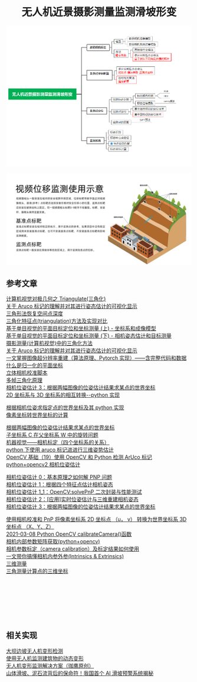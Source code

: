 # **<center>无人机近景摄影测量监测滑坡形变</center>**

![](Assets/无人机近景摄影测量监测滑坡形变.png)<br>

![](Assets/视频位移监测使用示意.jpg)<br>

## 参考文章

[计算机视觉对极几何之 Triangulate(三角化)](https://blog.csdn.net/u011178262/article/details/86729887)<br>
[关于 Aruco 标记的理解并对其进行姿态估计的可视化显示](https://blog.csdn.net/qq_45445740/article/details/122296313)<br>
[三角形法恢复空间点深度](https://blog.csdn.net/kokerf/article/details/72844455)<br>
[三角化特征点(triangulation)方法及实现对比](https://blog.csdn.net/weixin_41469272/article/details/123696963)<br>
[基于单目视觉的平面目标定位和坐标测量 (上) - 坐标系和成像模型](https://blog.csdn.net/Imkiimki/article/details/96361643)<br>
[基于单目视觉的平面目标定位和坐标测量 (下) - 相机姿态估计和目标测量](https://blog.csdn.net/Imkiimki/article/details/96748686)<br>
[摄影测量(计算机视觉)中的三角化方法](https://blog.csdn.net/Yong_Qi2015/article/details/109664717)<br>
[关于 Aruco 标记的理解并对其进行姿态估计的可视化显示](https://blog.csdn.net/qq_45445740/article/details/122296313)<br>
[一文掌握图像超分辨率重建（算法原理、Pytorch 实现）——含完整代码和数据](https://blog.csdn.net/qianbin3200896/article/details/104181552)<br>
[什么是归一化的平面坐标](https://blog.csdn.net/ouyangandy/article/details/96840781)<br>
[立体相机校准脚本](https://github.com/TemugeB/python_stereo_camera_calibrate)<br>
[多帧三角化原理](https://zhuanlan.zhihu.com/p/112307480)<br>
[相机位姿估计 3：根据两幅图像的位姿估计结果求某点的世界坐标](https://blog.csdn.net/ikke2682/article/details/54743483)<br>
[2D 坐标系与 3D 坐标系的相互转换--python 实现](http://chr10003566.github.io/2019/07/15/2D%E5%9D%90%E6%A0%87%E7%B3%BB%E4%B8%8E3D%E5%9D%90%E6%A0%87%E7%B3%BB%E7%9A%84%E7%9B%B8%E4%BA%92%E8%BD%AC%E6%8D%A2--python%E5%AE%9E%E7%8E%B0/)<br>

[根据相机位姿求指定点的世界坐标及其 python 实现](https://www.jianshu.com/p/77f7c0cd9ec7)<br>
[像素坐标转世界坐标的计算](https://www.jianshu.com/p/4566a1281066)<br>

[根据两幅图像的位姿估计结果求某点的世界坐标](https://www.cnblogs.com/singlex/p/pose_estimation_3.html)<br>
[子坐标系 C 在父坐标系 W 中的旋转问题](https://www.cnblogs.com/singlex/p/6037020.html)<br>
[机器视觉——相机标定（四个坐标系的关系）](https://blog.csdn.net/zxf1314ll/article/details/115654320)<br>
[python 下使用 aruco 标记进进行三维姿势估计](https://blog.csdn.net/dgut_guangdian/article/details/107814300)<br>
[OpenCV 基础（19）使用 OpenCV 和 Python 检测 ArUco 标记](https://blog.csdn.net/weixin_43229348/article/details/120565635)<br>
[python+opencv2 相机位姿估计](https://www.cnblogs.com/subic/p/8296794.html)<br>

[相机位姿估计 0：基本原理之如何解 PNP 问题](https://www.cnblogs.com/singlex/p/pose_estimation_0.html)<br>
[相机位姿估计 1：根据四个特征点估计相机姿态](https://www.cnblogs.com/singlex/p/pose_estimation_1.html)<br>
[相机位姿估计 1_1：OpenCV:solvePnP 二次封装与性能测试](https://www.cnblogs.com/singlex/p/pose_estimation_1_1.html)<br>
[相机位姿估计 2：[应用]实时位姿估计与三维重建相机姿态](https://www.cnblogs.com/singlex/p/pose_estimation_2.html)<br>
[相机位姿估计 3：根据两幅图像的位姿估计结果求某点的世界坐标](https://www.cnblogs.com/singlex/p/pose_estimation_3.html)<br>

[使用相机校准和 PnP 将像素坐标系 2D 坐标点 （u， v） 转换为世界坐标系 3D 坐标点 （X、Y、Z）](https://github.com/cong/2Dto3D)<br>
[2021-03-08 Python OpenCV calibrateCamera()函数](https://www.jianshu.com/p/d9c4fb366fe2)<br>
[相机内部参数矩阵获取(python+opencv)](https://zhuanlan.zhihu.com/p/420927518)<br>
[相机参数标定（camera calibration）及标定结果如何使用](https://blog.csdn.net/Aoulun/article/details/78768570)<br>
[一文带你搞懂相机内参外参(Intrinsics & Extrinsics)](https://zhuanlan.zhihu.com/p/389653208)<br>
[三维测量](https://baike.baidu.com/item/%E4%B8%89%E7%BB%B4%E6%B5%8B%E9%87%8F/10037655)<br>
[三角测量计算点的三维坐标](https://blog.csdn.net/zhaitianyong/article/details/111168657)<br>
[]()<br>
[]()<br>
[]()<br>
[]()<br>
[]()<br>
[]()<br>
[]()<br>

## 相关实现

[大坝边坡无人机变形检测](https://www.sohu.com/a/463150281_120980958)<br>
[使用无人机监测建筑物的动态变形](https://www.hindawi.com/journals/mpe/2021/2657689/)<br>
[无人机变形监测解决方案（珈鹰原创）](https://www.sohu.com/a/475839582_121153551)<br>
[山体滑坡、泥石流背后的保命符！我国首个 AI 滑坡预警系统揭秘](https://zhuanlan.zhihu.com/p/354151382)<br>
[]()<br>
[]()<br>
[]()<br>
[]()<br>
[]()<br>
[]()<br>
[]()<br>
[]()<br>
[]()<br>
